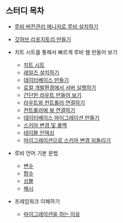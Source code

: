 ## 스터디 목차

- [루비 버전관리 메니저로 루비 설치하기](./installRVM.md)
- [깃허브 리포지토리 만들기](./createGitRepository.md)
- 치트 시트를 통해서 빠르게 루비 웹 만들어 보기

  - [치트 시트](./cheetSheet/cheetSheet.md)
  - [레일즈 설치하기](./cheetSheet/installRails.md)
  - [데이터베이스 만들기](./cheetSheet/createDatabase.md)
  - [로컬 개발환경에서 서버 실행하기](./cheetSheet/runLocalServer.md)
  - [간단한 라우트 만들어 보기](./cheetSheet/makeRoute.md)
  - [라우트와 컨트롤러 연결하기](./cheetSheet/combineRouteAndController.md)
  - [컨트롤러에 뷰 연결하기](./cheetSheet/combileControllerAndView.md)
  - [데이터베이스 마이그레이션 만들기](./cheetSheet/migration.md)
  - [스키마 변경 및 롤백](./cheetSheet/schemaChangeAndRollback.md)
  - [테이블 인덱싱](./cheetSheet/tableIndexing.md)
  - [마이그레이션으로 스키마 변경 되돌리기](./cheetSheet/goBackToPreviousSchema.md)

- 루비 언어 기본 문법

  - [변수](./understandWithJS/variable.md)
  - [함수](./understandWithJS/defFunction.md)
  - [심볼](./understandWithJS/symbol.md)
  - [해시](./understandWithJS/hash.md)

- 프레임워크 이해하기
  - [마이그레이션을 하는 이유](./webFramework/whyUseMigration.md)
